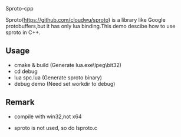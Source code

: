 Sproto-cpp

Sproto(https://github.com/cloudwu/sproto) is a library like Google protobuffers,but it has only lua binding.This demo descibe how to use sproto in C++.


Usage
----------------------------
 - cmake & build	(Generate lua.exe\lpeg\bit32)
 - cd debug		
 - lua spc.lua  	(Generate sproto binary)
 - debug demo		(Need set workdir to debug)
 

Remark
----------------------------
- compile with win32,not x64

- sproto is not used, so do lsproto.c

 